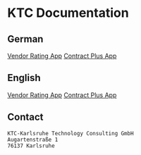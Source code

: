 # KTC Documentation

## German

[Vendor Rating App](./vendor-rating-app/de/vandor-rating-app.md)
[Contract Plus App](./contractplus/de/contractplus.md)

## English

[Vendor Rating App](./vendor-rating-app/en/vandor-rating-app.md)
[Contract Plus App](./contractplus/en/contractplus.md)



## Contact

```
KTC-Karlsruhe Technology Consulting GmbH
Augartenstraße 1
76137 Karlsruhe
```
